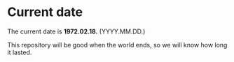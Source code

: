 # Current date

The current date is **1972.02.18.** (YYYY.MM.DD.)

This repository will be good when the world ends, so we will know how long it lasted.